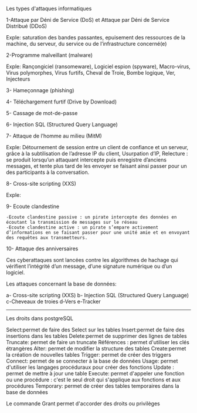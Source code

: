 Les types d'attaques informatiques

1-Attaque par Déni de Service (DoS) et Attaque par Déni de Service Distribué (DDoS)

Exple: saturation des bandes passantes, epuisement des ressources de la machine, du serveur, du service ou de l’infrastructure concerné(e)

2-Programme malveillant (malware)

Exple: Rançongiciel (ransomeware), Logiciel espion (spyware), Macro-virus, Virus polymorphes, Virus furtifs, Cheval de Troie, Bombe logique, Ver, Injecteurs

3- Hameçonnage (phishing)

4- Téléchargement furtif (Drive by Download)

5- Cassage de mot-de-passe

6- Injection SQL (Structured Query Language)

7- Attaque de l’homme au milieu (MitM)

Exple: Détournement de session entre un client de confiance et un serveur, grâce à la subtilisation de l’adresse IP du client,  Usurpation d’IP, Relecture : se produit lorsqu’un attaquant intercepte puis enregistre d’anciens messages, et tente plus tard de les envoyer se faisant ainsi passer pour un des participants à la conversation.

8- Cross-site scripting (XXS)

Exple:

9- Ecoute clandestine

    -Ecoute clandestine passive : un pirate intercepte des données en écoutant la transmission de messages sur le réseau
    -Ecoute clandestine active : un pirate s’empare activement d’informations en se faisant passer pour une unité amie et en envoyant des requêtes aux transmetteurs.

10- Attaque des anniversaires

Ces cyberattaques sont lancées contre les algorithmes de hachage qui vérifient l’intégrité d’un message, d’une signature numérique ou d’un logiciel.

Les attaques concernant la base de données:

a- Cross-site scripting (XXS)
b- Injection SQL (Structured Query Language)
c-Cheveaux de troies
d-Vers
e-Tracker

-----------------
Les droits dans postgreSQL

Select:permet de faire des Select sur les tables 
Insert:permet de faire des insertions dans les tables
Delete:permet de supprimer des lignes de tables 
Truncate: permet de faire un truncate 
Références : permet d'utiliser les clés étrangères 
Alter: permet de modifier la structure des tables 
Create:permet la création de nouvelles tables 
Trigger: permet de créer des triggers
Connect: permet de se connecter à la base de données
Usage: permet d'utiliser les langages procéduraux pour créer des fonctions 
Update : permet de mettre à jour une table
Execute: permet d'appeler une fonction ou une procédure : c'est le seul droit qui s'applique aux fonctions et aux procédures
Temporary: permet de créer des tables temporaires dans la base de données




Le commande Grant permet d'accorder des droits ou privilèges 

